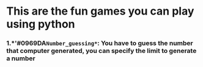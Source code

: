 # This are the fun games you can play using python
### 1.*'#0969DA`Number_guessing*`: You have to guess the number that computer generated, you can specify the limit to generate a number 

